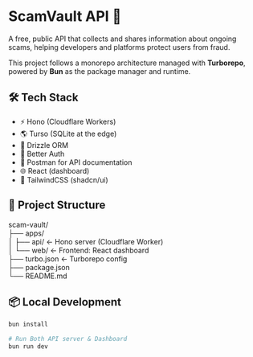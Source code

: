 # ScamVault API 🔐

A free, public API that collects and shares information about ongoing scams, helping developers and platforms protect users from fraud.

This project follows a monorepo architecture managed with **Turborepo**, powered by **Bun** as the package manager and runtime.

## 🛠️ Tech Stack

- ⚡ Hono (Cloudflare Workers)
- 🌎 Turso (SQLite at the edge)
- 🧠 Drizzle ORM
- 🔐 Better Auth
- 🧪 Postman for API documentation
- 🌐 React (dashboard)
- 🎨 TailwindCSS (shadcn/ui)

## 📁 Project Structure

scam-vault/
<br />
├── apps/
<br />
│ ├── api/ ← Hono server (Cloudflare Worker)
<br />
│ └── web/ ← Frontend: React dashboard
<br />
├── turbo.json ← Turborepo config
<br />
├── package.json
<br />
└── README.md


## 📦 Local Development

```bash
bun install

# Run Both API server & Dashboard
bun run dev

```
